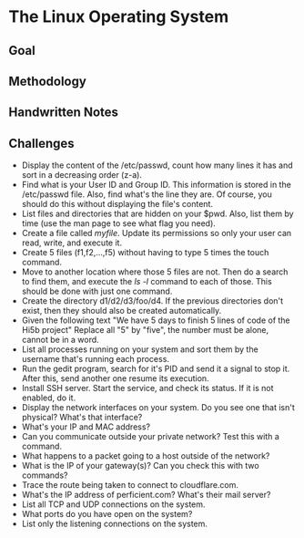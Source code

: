 # The Linux Operating System 

## Goal

## Methodology 

## Handwritten Notes 

## Challenges
* Display the content of the /etc/passwd, count how many lines it has and sort in a decreasing order (z-a).
* Find what is your User ID and Group ID. This information is stored in the /etc/passwd file. Also, find what's the line they are. Of course, you should do this without displaying the file's content.
* List files and directories that are hidden on your $pwd. Also, list them by time (use the man page to see what flag you need).
* Create a file called *myfile*. Update its permissions so only your user can read, write, and execute it. 
* Create 5 files (f1,f2,...,f5) without having to type 5 times the touch command. 
* Move to another location where those 5 files are not. Then do a search to find them, and execute the *ls -l* command to each of those. This should be done with just one command. 
* Create the directory d1/d2/d3/foo/d4. If the previous directories don't exist, then they should also be created automatically.
* Given the following text "We have 5 days to finish 5 lines of code of the Hi5b project" Replace all "5" by "five", the number must be alone, cannot be in a word.
* List all processes running on your system and sort them by the username that's running each process.
* Run the gedit program, search for it's PID and send it a signal to stop it. After this, send another one resume its execution.
* Install SSH server. Start the service, and check its status. If it is not enabled, do it. 
* Display the network interfaces on your system. Do you see one that isn't physical? What's that interface?
* What's your IP and MAC address?
* Can you communicate outside your private network? Test this with a command. 
* What happens to a packet going to a host outside of the network?
* What is the IP of your gateway(s)? Can you check this with two commands?
* Trace the route being taken to connect to cloudflare.com.
* What's the IP address of perficient.com? What's their mail server?
* List all TCP and UDP connections on the system.
* What ports do you have open on the system?
* List only the listening connections on the system.

